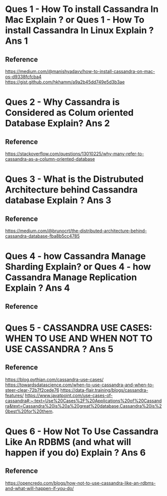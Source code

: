 Ques 1 - How To install Cassandra In Mac Explain ?
or 
Ques 1 - How To install Cassandra In Linux Explain ?
Ans 1
=====
Reference
---------
https://medium.com/@manishyadavv/how-to-install-cassandra-on-mac-os-d9338fcfcba4
https://gist.github.com/hkhamm/a9a2b45dd749e5d3b3ae




Ques 2 - Why Cassandra is Considered as Colum oriented Database Explain?
Ans 2
======
Reference
---------
https://stackoverflow.com/questions/13010225/why-many-refer-to-cassandra-as-a-column-oriented-database



Ques 3 - What is the Distrubuted Architecture behind Cassandra database Explain ?
Ans 3
======
Reference
---------
https://medium.com/@brunocrt/the-distributed-architecture-behind-cassandra-database-fba8b5cc4785



Ques 4 - how Cassandra Manage Sharding Explain?
or
Ques 4 - how Cassandra Manage Replication Explain ?
Ans 4
======
Reference
---------


Ques 5 - CASSANDRA USE CASES: WHEN TO USE AND WHEN NOT TO USE CASSANDRA ?
Ans 5
======
Reference
---------
https://blog.pythian.com/cassandra-use-cases/
https://towardsdatascience.com/when-to-use-cassandra-and-when-to-steer-clear-72b7f2cede76
https://data-flair.training/blogs/cassandra-features/
https://www.javatpoint.com/use-cases-of-cassandra#:~:text=Use%20Cases%2F%20Applications%20of%20Cassandra&text=Cassandra%20is%20a%20great%20database,Cassandra%20is%20best%20for%20them.



Ques 6 - How Not To Use Cassandra Like An RDBMS (and what will happen if you do) Explain ?
Ans 6
=====
Reference
---------
https://opencredo.com/blogs/how-not-to-use-cassandra-like-an-rdbms-and-what-will-happen-if-you-do/


